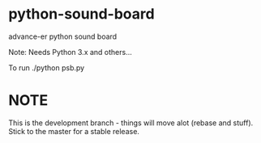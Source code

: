# python-sound-board
advance-er python sound board

Note: Needs Python 3.x and others...

To run 
./python psb.py

# NOTE
This is the development branch - things will move alot (rebase and stuff). Stick to the master for a stable release.
